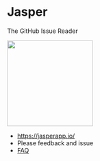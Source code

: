 # Jasper
The GitHub Issue Reader

<img src="https://jasperapp.io/image/logo.png" width="200">

- https://jasperapp.io/
- Please feedback and issue
- [FAQ](https://jasperapp.io/faq.html)
